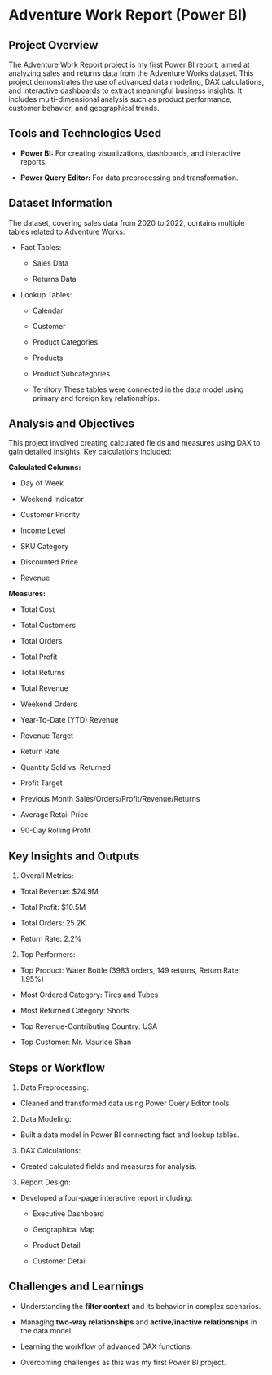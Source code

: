
# Adventure Work Report (Power BI)

## Project Overview
The Adventure Work Report project is my first Power BI report, aimed at analyzing sales and returns data from the Adventure Works dataset. This project demonstrates the use of advanced data modeling, DAX calculations, and interactive dashboards to extract meaningful business insights. It includes multi-dimensional analysis such as product performance, customer behavior, and geographical trends.

## Tools and Technologies Used
* **Power BI:** For creating visualizations, dashboards, and interactive reports.

* **Power Query Editor:** For data preprocessing and transformation.

## Dataset Information
The dataset, covering sales data from 2020 to 2022, contains multiple tables related to Adventure Works:

* Fact Tables:

    * Sales Data

    * Returns Data

* Lookup Tables:

    * Calendar

    * Customer

    * Product Categories

    * Products

    * Product Subcategories

    * Territory
These tables were connected in the data model using primary and foreign key relationships.

## Analysis and Objectives
This project involved creating calculated fields and measures using DAX to gain detailed insights. Key calculations included:

**Calculated Columns:**

* Day of Week

* Weekend Indicator

* Customer Priority

* Income Level

* SKU Category

* Discounted Price

* Revenue

**Measures:** 

* Total Cost

* Total Customers

* Total Orders

* Total Profit

* Total Returns

* Total Revenue

* Weekend Orders

* Year-To-Date (YTD) Revenue

* Revenue Target

* Return Rate

* Quantity Sold vs. Returned

* Profit Target

* Previous Month Sales/Orders/Profit/Revenue/Returns

* Average Retail Price

* 90-Day Rolling Profit


## Key Insights and Outputs
1. Overall Metrics:

* Total Revenue: $24.9M

* Total Profit: $10.5M

* Total Orders: 25.2K

* Return Rate: 2.2%
2. Top Performers:

* Top Product: Water Bottle (3983 orders, 149 returns, Return Rate: 1.95%)

* Most Ordered Category: Tires and Tubes

* Most Returned Category: Shorts

* Top Revenue-Contributing Country: USA

* Top Customer: Mr. Maurice Shan

## Steps or Workflow
1. Data Preprocessing:

* Cleaned and transformed data using Power Query Editor tools.

2. Data Modeling:

* Built a data model in Power BI connecting fact and lookup tables.

3. DAX Calculations:

* Created calculated fields and measures for analysis.

3. Report Design:

* Developed a four-page interactive report including:

    * Executive Dashboard

    * Geographical Map

    * Product Detail

    * Customer Detail

## Challenges and Learnings

* Understanding the **filter context** and its behavior in complex scenarios.

* Managing **two-way relationships** and **active/inactive relationships** in the data model.

* Learning the workflow of advanced DAX functions.

* Overcoming challenges as this was my first Power BI project.
